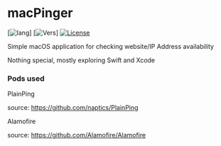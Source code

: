 # macPinger
[![lang](https://img.shields.io/badge/language-Swift%204.2-orange.svg/https:/)]
[![Vers](img.shields.io/badge/version-Alpha%20v1.1-cyan.svg)]
[![License](https://img.shields.io/badge/License-Apache%202.0-blue.svg)](https://opensource.org/licenses/Apache-2.0)

Simple macOS application for checking website/IP Address availability

Nothing special, mostly exploring Swift and Xcode

### Pods used

PlainPing

source: https://github.com/naptics/PlainPing

Alamofire

source: https://github.com/Alamofire/Alamofire
